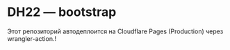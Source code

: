 # DH22 — bootstrap

Этот репозиторий автодеплоится на Cloudflare Pages (Production) через wrangler-action.!
